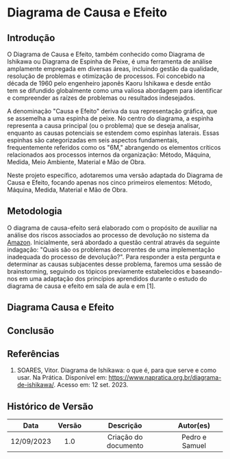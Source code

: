 # Diagrama de Causa e Efeito

## Introdução

O Diagrama de Causa e Efeito, também conhecido como Diagrama de Ishikawa ou Diagrama de Espinha de Peixe, é uma ferramenta de análise amplamente empregada em diversas áreas, incluindo gestão da qualidade, resolução de problemas e otimização de processos. Foi concebido na década de 1960 pelo engenheiro japonês Kaoru Ishikawa e desde então tem se difundido globalmente como uma valiosa abordagem para identificar e compreender as raízes de problemas ou resultados indesejados.

A denominação "Causa e Efeito" deriva da sua representação gráfica, que se assemelha a uma espinha de peixe. No centro do diagrama, a espinha representa a causa principal (ou o problema) que se deseja analisar, enquanto as causas potenciais se estendem como espinhas laterais. Essas espinhas são categorizadas em seis aspectos fundamentais, frequentemente referidos como os "6M," abrangendo os elementos críticos relacionados aos processos internos da organização: Método, Máquina, Medida, Meio Ambiente, Material e Mão de Obra.

Neste projeto específico, adotaremos uma versão adaptada do Diagrama de Causa e Efeito, focando apenas nos cinco primeiros elementos: Método, Máquina, Medida, Material e Mão de Obra.

## Metodologia

O diagrama de causa-efeito será elaborado com o propósito de auxiliar na análise dos riscos associados ao processo de devolução no sistema da [Amazon](https://www.amazon.com.br/). Inicialmente, será abordado a questão central através da seguinte indagação: "Quais são os problemas decorrentes de uma implementação inadequada do processo de devolução?". Para responder a esta pergunta e determinar as causas subjacentes desse problema, faremos uma sessão de brainstorming, seguindo os tópicos previamente estabelecidos e baseando-nos em uma adaptação dos princípios aprendidos durante o estudo do diagrama de causa e efeito em sala de aula e em [1].

## Diagrama Causa e Efeito

## Conclusão

## Referências

1. SOARES, Vitor. Diagrama de Ishikawa: o que é, para que serve e como usar. Na Prática. Disponível em: <https://www.napratica.org.br/diagrama-de-ishikawa/>. Acesso em: 12 set. 2023.

## Histórico de Versão

|    Data    | Versão |      Descrição       |   Autor(es)    |
| :--------: | :----: | :------------------: | :------------: |
| 12/09/2023 |  1.0   | Criação do documento | Pedro e Samuel |

